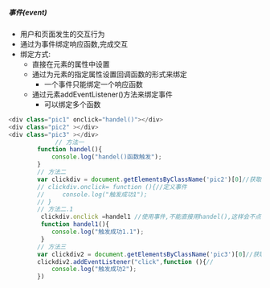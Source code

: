 ##### 事件(event)

- 用户和页面发生的交互行为
- 通过为事件绑定响应函数,完成交互
- 绑定方式:
  - 直接在元素的属性中设置
  - 通过为元素的指定属性设置回调函数的形式来绑定
    - 一个事件只能绑定一个响应函数
  - 通过元素addEventListener()方法来绑定事件
    - 可以绑定多个函数

```js
<div class="pic1" onclick="handel()"></div>
<div class="pic2" ></div>
<div class="pic3" ></div>
   			 // 方法一
        function handel(){
            console.log("handel()函数触发");
        }
        // 方法二
        var clickdiv = document.getElementsByClassName('pic2')[0]//获取标签
        // clickdiv.onclick= function (){//定义事件
        //     console.log("触发成功1");
        // }
        // 方法二.1
         clickdiv.onclick =handel1 //使用事件,不能直接用handel(),这样会不点击直接执行
         function handel1(){
            console.log("触发成功1.1");
         }
        // 方法三
        var clickdiv2 = document.getElementsByClassName('pic3')[0]//获取标签
        clickdiv2.addEventListener("click",function (){//
            console.log("触发成功2");
        })
```

